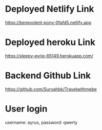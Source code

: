 # Deployed Netlify Link

https://benevolent-pony-0fafd5.netlify.app
 
# Deployed heroku Link

https://sleepy-eyrie-65149.herokuapp.com/ 

# Backend Github Link

https://github.com/Suryahbk/Travelwithmebe

# User login

username: ayrus, 
password: qwerty
